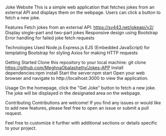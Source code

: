 Joke Website
This is a simple web application that fetches jokes from an external API and displays them on the webpage. Users can click a button to fetch a new joke.

Features
Fetch jokes from an external API: https://sv443.net/jokeapi/v2/
Display single-part and two-part jokes
Responsive design using Bootstrap
Error handling for failed joke fetch requests

Technologies Used
Node.js
Express.js
EJS (Embedded JavaScript) for templating
Bootstrap for styling
Axios for making HTTP requests

Getting Started
Clone this repository to your local machine: git clone https://github.com/MeghnaObalashetty/Jokes-APP
Install dependencies:npm install
Start the server:npm start
Open your web browser and navigate to http://localhost:3000 to view the application.

Usage
On the homepage, click the "Get Joke" button to fetch a new joke.
The joke will be displayed in the designated area on the webpage.

Contributing
Contributions are welcome! If you find any issues or would like to add new features, please feel free to open an issue or submit a pull request.


Feel free to customize it further with additional sections or details specific to your project.